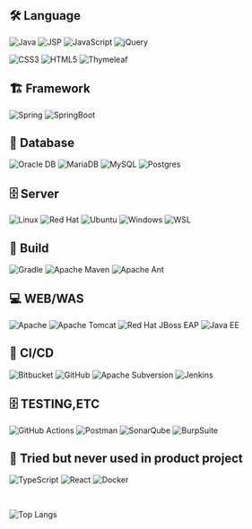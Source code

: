 


<!--


🗄️ Language
<br>
<a href="https://skillicons.dev">
  <img src="https://skillicons.dev/icons?i=java,js,jquery,typescript,css,html,react,&perline=5" />
</a>



🗄️ FrameWork
<br>
<a href="https://skillicons.dev">
  <img src="https://skillicons.dev/icons?i=spring,springboot&perline=5" />
</a>

🗄️ Build
<br>
<a href="https://skillicons.dev">
  <img src="https://skillicons.dev/icons?i=gradle,maven&perline=5" />
</a>



🕓 Version Control
<br>
<a href="https://skillicons.dev">
  <img src="https://skillicons.dev/icons?i=github,bitbucket,git,svn&perline=5" />
</a>




🗄️ Servers
<br>
<a href="https://skillicons.dev">
  <img src="https://skillicons.dev/icons?i=linux,redhat,ubuntu,windows&perline=5" />
</a>



🗄️ Etc
<br>
<a href="https://skillicons.dev">
  <img src="https://skillicons.dev/icons?i=github,git,bitbucket,gradle&perline=5" />
</a>
!-->
<h2>
🛠️ Language
</h2>

![Java](https://img.shields.io/badge/Java-ED8B00?style=for-the-badge&logo=openjdk&logoColor=white)
![JSP](https://img.shields.io/badge/JSP-%23F5792A.svg?style=for-the-badge&logo=JSP&logoColor=white)
![JavaScript](https://img.shields.io/badge/javascript-%23323330.svg?style=for-the-badge&logo=javascript&logoColor=%23F7DF1E)
![jQuery](https://img.shields.io/badge/jquery-%230769AD.svg?style=for-the-badge&logo=jquery&logoColor=white)
<!-- ![TypeScript](https://img.shields.io/badge/typescript-%23007ACC.svg?style=for-the-badge&logo=typescript&logoColor=white) -->
<!-- ![React](https://img.shields.io/badge/react-%2320232a.svg?style=for-the-badge&logo=react&logoColor=%2361DAFB) -->
![CSS3](https://img.shields.io/badge/css3-%231572B6.svg?style=for-the-badge&logo=css3&logoColor=white)
![HTML5](https://img.shields.io/badge/html5-%23E34F26.svg?style=for-the-badge&logo=html5&logoColor=white)
![Thymeleaf](https://img.shields.io/badge/Thymeleaf-%23005C0F.svg?style=for-the-badge&logo=Thymeleaf&logoColor=white)

<h2>
🏗️ Framework
</h2>

![Spring](https://img.shields.io/badge/spring-%236DB33F.svg?style=for-the-badge&logo=spring&logoColor=white)
![SpringBoot](https://img.shields.io/badge/SpringBoot-6DB33F?style=for-the-badge&logo=SpringBoot&logoColor=white)


<h2>
💾 Database
</h2>

![Oracle DB](https://img.shields.io/badge/OracleDB-F80000?style=for-the-badge&logo=oracle&logoColor=black)
![MariaDB](https://img.shields.io/badge/MariaDB-003545?style=for-the-badge&logo=mariadb&logoColor=white)
![MySQL](https://img.shields.io/badge/mysql-4479A1.svg?style=for-the-badge&logo=mysql&logoColor=white)
![Postgres](https://img.shields.io/badge/postgres-%23316192.svg?style=for-the-badge&logo=postgresql&logoColor=white)

<h2>
🗄️ Server
</h2>

![Linux](https://img.shields.io/badge/Linux-FCC624?style=for-the-badge&logo=linux&logoColor=black)
![Red Hat](https://img.shields.io/badge/Red%20Hat-EE0000?style=for-the-badge&logo=redhat&logoColor=white)
![Ubuntu](https://img.shields.io/badge/Ubuntu-E95420?style=for-the-badge&logo=ubuntu&logoColor=white)
![Windows](https://img.shields.io/badge/Windows-0078D6?style=for-the-badge&logo=windows&logoColor=white)
![WSL](https://img.shields.io/badge/WSL-0a97f5?style=for-the-badge&logo=linux&logoColor=white)


<h2>
🔨 Build
</h2>

![Gradle](https://img.shields.io/badge/Gradle-02303A.svg?style=for-the-badge&logo=Gradle&logoColor=white)
![Apache Maven](https://img.shields.io/badge/Apache%20Maven-C71A36?style=for-the-badge&logo=Apache%20Maven&logoColor=white)
![Apache Ant](https://img.shields.io/badge/Apache%20Ant-A81C7D?style=for-the-badge&logo=Apache%20Ant&logoColor=white)

<h2>
💻 WEB/WAS
</h2>

![Apache](https://img.shields.io/badge/apache-%23D42029.svg?style=for-the-badge&logo=apache&logoColor=white)
![Apache Tomcat](https://img.shields.io/badge/apache%20tomcat-%23F8DC75.svg?style=for-the-badge&logo=apache-tomcat&logoColor=black)
![Red Hat JBoss EAP](https://img.shields.io/badge/Red%20Hat%20JBoss%20EAP-EE0000.svg?style=for-the-badge&logo=redhat&logoColor=black)
![Java EE](https://img.shields.io/badge/Java%20EE%20-EE0000.svg?style=for-the-badge&logo=oracle&logoColor=black)

<h2>
🚀 CI/CD
</h2>

![Bitbucket](https://img.shields.io/badge/bitbucket-%230047B3.svg?style=for-the-badge&logo=bitbucket&logoColor=white)
![GitHub](https://img.shields.io/badge/github-%23121011.svg?style=for-the-badge&logo=github&logoColor=white)
![Apache Subversion](https://img.shields.io/badge/subversion-%23809CC9.svg?style=for-the-badge&logo=subversion&logoColor=white)
![Jenkins](https://img.shields.io/badge/jenkins-%232C5263.svg?style=for-the-badge&logo=jenkins&logoColor=white)


<h2>
🗄️ TESTING,ETC
</h2>

![GitHub Actions](https://img.shields.io/badge/github%20actions-%232671E5.svg?style=for-the-badge&logo=githubactions&logoColor=white)
![Postman](https://img.shields.io/badge/Postman-FF6C37?style=for-the-badge&logo=postman&logoColor=white)
![SonarQube](https://img.shields.io/badge/SonarQube-black?style=for-the-badge&logo=sonarqube&logoColor=4E9BCD)
![BurpSuite](https://img.shields.io/badge/Burp%20Suite-FF6633.svg?style=for-the-badge&logo=Burp-Suite&logoColor=white)

<h2>
📝 Tried but never used in product project
</h2>

![TypeScript](https://img.shields.io/badge/typescript-%23007ACC.svg?style=for-the-badge&logo=typescript&logoColor=white)
![React](https://img.shields.io/badge/react-%2320232a.svg?style=for-the-badge&logo=react&logoColor=%2361DAFB)
![Docker](https://img.shields.io/badge/Docker-2496ED.svg?style=for-the-badge&logo=Docker&logoColor=white)

<br>

![Top Langs](https://github-readme-stats.vercel.app/api/top-langs/?username=sleepy-jelly&hide_progress=true)


<!--

[![Solved.ac Profile](http://mazassumnida.wtf/api/generate_badge?boj=zaload)](https://solved.ac/zaload)
-->
<!--
![Anurag's GitHub stats](https://github-readme-stats.vercel.app/api?username=sleepy-jelly&show_icons=true&theme=radical&count_private=true)
-->
<!--is a ✨ special ✨ repository because its `README.md` (this file) appears on your GitHub profile.
You can click the Preview link to take a look at your changes.
-->
